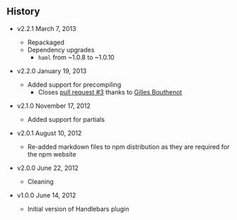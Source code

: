 ## History

- v2.2.1 March 7, 2013
	- Repackaged
	- Dependency upgrades
		-  `haml` from ~1.0.8 to ~1.0.10

- v2.2.0 January 19, 2013
	- Added support for precompiling
		- Closes [pull request #3](https://github.com/docpad/docpad-plugin-handlebars/pull/3) thanks to [Gilles Bouthenot](https://github.com/gbouthenot)

- v2.1.0 November 17, 2012
	- Added support for partials

- v2.0.1 August 10, 2012
	- Re-added markdown files to npm distribution as they are required for the npm website

- v2.0.0 June 22, 2012
	- Cleaning

- v1.0.0 June 14, 2012
	- Initial version of Handlebars plugin
